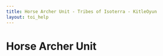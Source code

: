 ```yaml
---
title: Horse Archer Unit - Tribes of Isoterra - KitleOyun
layout: toi_help
---
```


<h1 class="h1">Horse Archer Unit</h1>
